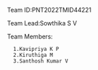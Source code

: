 Team ID:PNT2022TMID44221

Team Lead:Sowthika S V

Team Members:
      
      1.Kavipriya K P
      2.Kiruthiga M
      3.Santhosh Kumar V
      
      
